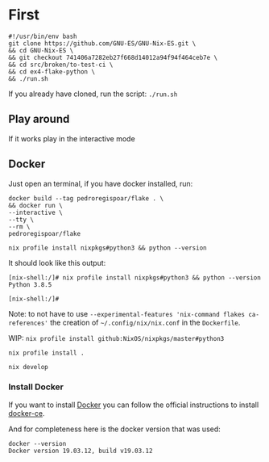 # First

```
#!/usr/bin/env bash
git clone https://github.com/GNU-ES/GNU-Nix-ES.git \
&& cd GNU-Nix-ES \
&& git checkout 741406a7282eb27f668d14012a94f94f464ceb7e \
&& cd src/broken/to-test-ci \
&& cd ex4-flake-python \
&& ./run.sh
```

If you already have cloned, run the script:
`./run.sh`


## Play around

If it works play in the interactive mode


## Docker

Just open an terminal, if you have docker installed, run:

```
docker build --tag pedroregispoar/flake . \
&& docker run \
--interactive \
--tty \
--rm \
pedroregispoar/flake
```

`nix profile install nixpkgs#python3 && python --version`

It should look like this output:
```
[nix-shell:/]# nix profile install nixpkgs#python3 && python --version
Python 3.8.5

[nix-shell:/]# 
```


Note: to not have to use `--experimental-features 'nix-command flakes ca-references'` 
the creation of `~/.config/nix/nix.conf` in the `Dockerfile`.

WIP:
`nix profile install github:NixOS/nixpkgs/master#python3`

`nix profile install .`

`nix develop`


### Install Docker

If you want to install [Docker](https://www.docker.com/) you can follow the official instructions to install [docker-ce](https://docs.docker.com/engine/install/).

And for completeness here is the docker version that was used:
```
docker --version
Docker version 19.03.12, build v19.03.12
```
